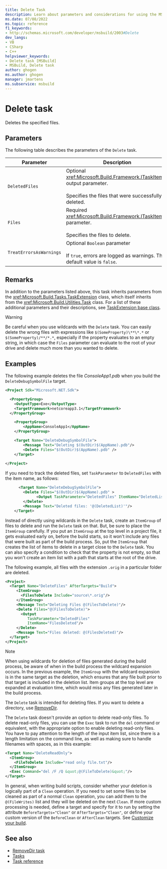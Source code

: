 ```yaml
---
title: Delete Task
description: Learn about parameters and considerations for using the MSBuild Delete task to delete specified files.
ms.date: 07/08/2022
ms.topic: reference
f1_keywords:
- http://schemas.microsoft.com/developer/msbuild/2003#Delete
dev_langs:
- VB
- CSharp
- C++
helpviewer_keywords:
- Delete task [MSBuild]
- MSBuild, Delete task
author: ghogen
ms.author: ghogen
manager: jmartens
ms.subservice: msbuild
---
```

# Delete task

Deletes the specified files.

## Parameters

The following table describes the parameters of the `Delete` task.

|Parameter|Description|
|---------------|-----------------|
|`DeletedFiles`|Optional <xref:Microsoft.Build.Framework.ITaskItem>`[]` output parameter.<br /><br /> Specifies the files that were successfully deleted.|
|`Files`|Required <xref:Microsoft.Build.Framework.ITaskItem>`[]` parameter.<br /><br /> Specifies the files to delete.|
|`TreatErrorsAsWarnings`|Optional `Boolean` parameter<br /><br /> If `true`, errors are logged as warnings. The default value is `false`.|

## Remarks

In addition to the parameters listed above, this task inherits parameters from the <xref:Microsoft.Build.Tasks.TaskExtension> class, which itself inherits from the <xref:Microsoft.Build.Utilities.Task> class. For a list of these additional parameters and their descriptions, see [TaskExtension base class](../msbuild/taskextension-base-class.md).

> [!WARNING]
> Be careful when you use wildcards with the `Delete` task. You can easily delete the wrong files with expressions like `$(SomeProperty)\**\*.*` or `$(SomeProperty)/**/*.*`, especially if the property evaluates to an empty string, in which case the `Files` parameter can evaluate to the root of your drive and delete much more than you wanted to delete.

## Examples

The following example deletes the file *ConsoleApp1.pdb* when you build the `DeleteDebugSymbolFile` target.

```xml
<Project Sdk="Microsoft.NET.Sdk">

  <PropertyGroup>
    <OutputType>Exe</OutputType>
    <TargetFramework>netcoreapp3.1</TargetFramework>
  </PropertyGroup>

    <PropertyGroup>
        <AppName>ConsoleApp1</AppName>
    </PropertyGroup>

    <Target Name="DeleteDebugSymbolFile">
        <Message Text="Deleting $(OutDir)$(AppName).pdb"/>
        <Delete Files="$(OutDir)$(AppName).pdb" />
    </Target>
  
</Project>

```

If you need to track the deleted files, set `TaskParameter` to `DeletedFiles` with the item name, as follows:

```xml
      <Target Name="DeleteDebugSymbolFile">
        <Delete Files="$(OutDir)$(AppName).pdb" >
              <Output TaskParameter="DeletedFiles" ItemName="DeletedList"/>
        </Delete>
        <Message Text="Deleted files: '@(DeletedList)'"/>
    </Target>
```

Instead of directly using wildcards in the `Delete` task, create an `ItemGroup` of files to delete and run the `Delete` task on that. But, be sure to place the `ItemGroup` carefully. If you put an `ItemGroup` at the top level in a project file, it gets evaluated early on, before the build starts, so it won't include any files that were built as part of the build process. So, put the `ItemGroup` that creates the list of items to delete in a target close to the `Delete` task. You can also specify a condition to check that the property is not empty, so that you won't create an item list with a path that starts at the root of the drive.

The following example, all files with the extension `.orig` in a particular folder are deleted.

```xml
<Project>
  <Target Name="DeleteFiles" AfterTargets="Build">
     <ItemGroup>
       <FilesToDelete Include="source\*.orig"/>
     </ItemGroup>
     <Message Text="Deleting Files @(FilesToDelete)"/>
     <Delete Files="@(FilesToDelete)">
       <Output 
          TaskParameter="DeletedFiles"
          ItemName="FilesDeleted"/>
     </Delete>
     <Message Text="Files deleted: @(FilesDeleted)"/>
  </Target>
</Project>
```

> [!NOTE]
> When using wildcards for deletion of files generated during the build process, be aware of when in the build process the wildcard expansion occurs. In the previous example, the `ItemGroup` with the wildcard expansion is in the same target as the deletion, which ensures that any file built prior to that target is included in the deletion list. Item groups at the top level are expanded at evaluation time, which would miss any files generated later in the build process.

The `Delete` task is intended for deleting files. If you want to delete a directory, use [RemoveDir](removedir-task.md).

The `Delete` task doesn't provide an option to delete read-only files. To delete read-only files, you can use the `Exec` task to run the `del` command or equivalent, with the appropriate option to enable deleting read-only files. You have to pay attention to the length of the input item list, since there is a length limitation on the command line, as well as making sure to handle filenames with spaces, as in this example:

```xml
<Target Name="DeleteReadOnly">
  <ItemGroup>
    <FileToDelete Include="read only file.txt"/>
  </ItemGroup>
  <Exec Command="del /F /Q &quot;@(FileToDelete)&quot;"/>
</Target>
```

In general, when writing build scripts, consider whether your deletion is logically part of a `Clean` operation. If you need to set some files to be cleaned as part of a normal `Clean` operation, you can add them to the `@(FileWrites)` list and they will be deleted on the next `Clean`. If more custom processing is needed, define a target and specify for it to run by setting the attribute `BeforeTargets="Clean"` or `AfterTargets="Clean"`, or define your custom version of the `BeforeClean` or `AfterClean` targets. See [Customize your build](customize-your-build.md).

## See also

- [RemoveDir task](removedir-task.md)
- [Tasks](../msbuild/msbuild-tasks.md)
- [Task reference](../msbuild/msbuild-task-reference.md)
